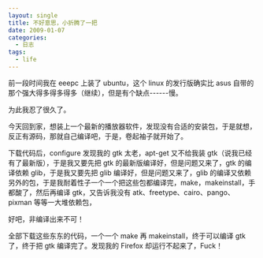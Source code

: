 ```yaml
---
layout: single
title: 不好意思，小折腾了一把
date: 2009-01-07
categories:
  - 日志
tags:
  - life
---
```


前一段时间我在 eeepc 上装了 ubuntu，这个 linux 的发行版确实比 asus 自带的那个强大得多得多得多（继续），但是有个缺点------慢。

为此我忍了很久了。

今天回到家，想装上一个最新的播放器软件，发现没有合适的安装包，于是就想，反正有源码，那就自己编译吧，于是，卷起袖子就开始了。

下载代码后，configure 发现我的 gtk 太老，apt-get 又不给我装 gtk（说我已经有了最新版），于是我又要先把 gtk 的最新版编译好，但是问题又来了，gtk 的编译依赖 glib，于是我又要先把 glib 编译好，但是问题又来了，glib 的编译又依赖另外的包，于是我耐着性子一个一个把这些包都编译完，make，makeinstall，手都酸了，然后再编译 gtk，又告诉我没有 atk、freetype、cairo、pango、pixman 等等一大堆依赖包，

好吧，非编译出来不可！

全部下载这些东东的代码，一个一个 make 再 makeinstall，终于可以编译 gtk 了，终于把 gtk 编译完了。发现我的 Firefox 却运行不起来了，Fuck！
